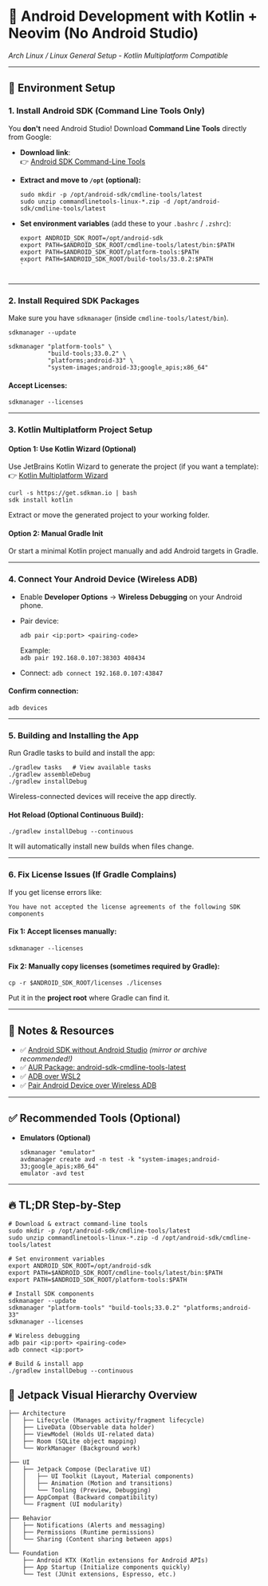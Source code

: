 # 📱 **Android Development with Kotlin + Neovim (No Android Studio)**

_Arch Linux / Linux General Setup - Kotlin Multiplatform Compatible_

----------

## 🔧 **Environment Setup**

### 1. **Install Android SDK (Command Line Tools Only)**

You **don't** need Android Studio! Download **Command Line Tools** directly from Google:

-   **Download link**:  
    👉 [Android SDK Command-Line Tools](https://developer.android.com/tools/releases/cmdline-tools)
    
-   **Extract and move to `/opt` (optional):**
        
    ```shell
    sudo mkdir -p /opt/android-sdk/cmdline-tools/latest
    sudo unzip commandlinetools-linux-*.zip -d /opt/android-sdk/cmdline-tools/latest
    ``` 
    
-   **Set environment variables** (add these to your `.bashrc` / `.zshrc`):
  
    
    ```shell
    export ANDROID_SDK_ROOT=/opt/android-sdk
    export PATH=$ANDROID_SDK_ROOT/cmdline-tools/latest/bin:$PATH
    export PATH=$ANDROID_SDK_ROOT/platform-tools:$PATH
    export PATH=$ANDROID_SDK_ROOT/build-tools/33.0.2:$PATH
    ` 
    

----------

### 2. **Install Required SDK Packages**

Make sure you have `sdkmanager` (inside `cmdline-tools/latest/bin`).

```shell
sdkmanager --update

sdkmanager "platform-tools" \
           "build-tools;33.0.2" \
           "platforms;android-33" \
           "system-images;android-33;google_apis;x86_64"
``` 

#### Accept Licenses:

`sdkmanager --licenses` 

----------

### 3. **Kotlin Multiplatform Project Setup**

#### Option 1: **Use Kotlin Wizard (Optional)**

Use JetBrains Kotlin Wizard to generate the project (if you want a template): 👉 [Kotlin Multiplatform Wizard](https://www.jetbrains.com/help/kotlin-multiplatform-dev/multiplatform-create-first-app.html)


```shell
curl -s https://get.sdkman.io | bash
sdk install kotlin
``` 

Extract or move the generated project to your working folder.

#### Option 2: **Manual Gradle Init**

Or start a minimal Kotlin project manually and add Android targets in Gradle.

----------

### 4. **Connect Your Android Device (Wireless ADB)**

-   Enable **Developer Options** → **Wireless Debugging** on your Android phone.
-   Pair device:
    
    `adb pair <ip:port> <pairing-code>` 
    
    Example:    
    `adb pair 192.168.0.107:38303 408434` 
    
-   Connect: 
    `adb connect 192.168.0.107:43847` 
    

#### Confirm connection: 

`adb devices` 

----------

### 5. **Building and Installing the App**

Run Gradle tasks to build and install the app:


```shell
./gradlew tasks   # View available tasks
./gradlew assembleDebug
./gradlew installDebug
```

Wireless-connected devices will receive the app directly.

#### Hot Reload (Optional Continuous Build):
 

`./gradlew installDebug --continuous` 

It will automatically install new builds when files change.

----------

### 6. **Fix License Issues (If Gradle Complains)**

If you get license errors like:
 
`You have not accepted the license agreements of the following SDK components` 

#### Fix 1: Accept licenses manually:
 

`sdkmanager --licenses` 

#### Fix 2: Manually copy licenses (sometimes required by Gradle):
 

`cp -r $ANDROID_SDK_ROOT/licenses ./licenses` 

Put it in the **project root** where Gradle can find it.

----------

## 📝 **Notes & Resources**

-   ✅ [Android SDK without Android Studio](https://benshapi.ro/post/android-sdk-without-android-studio/) _(mirror or archive recommended!)_
-   ✅ [AUR Package: android-sdk-cmdline-tools-latest](https://aur.archlinux.org/packages/android-sdk-cmdline-tools-latest)
-   ✅ [ADB over WSL2](https://stackoverflow.com/a/67097784/19270838)
-   ✅ [Pair Android Device over Wireless ADB](https://medium.com/@liwp.stephen/pairing-android-device-with-adb-from-command-line-11d71d94c441)

----------

## ✅ **Recommended Tools (Optional)**

-   **Emulators (Optional)**
    
 
    
    ```shell
    sdkmanager "emulator"
    avdmanager create avd -n test -k "system-images;android-33;google_apis;x86_64"
    emulator -avd test
    ```
    

----------

## 🔥 **TL;DR Step-by-Step**

```shell
# Download & extract command-line tools
sudo mkdir -p /opt/android-sdk/cmdline-tools/latest
sudo unzip commandlinetools-linux-*.zip -d /opt/android-sdk/cmdline-tools/latest

# Set environment variables
export ANDROID_SDK_ROOT=/opt/android-sdk
export PATH=$ANDROID_SDK_ROOT/cmdline-tools/latest/bin:$PATH
export PATH=$ANDROID_SDK_ROOT/platform-tools:$PATH

# Install SDK components
sdkmanager --update
sdkmanager "platform-tools" "build-tools;33.0.2" "platforms;android-33"
sdkmanager --licenses

# Wireless debugging
adb pair <ip:port> <pairing-code>
adb connect <ip:port>

# Build & install app
./gradlew installDebug --continuous
```

## 🚀 Jetpack Visual Hierarchy Overview

```shell
├── Architecture
│   ├── Lifecycle (Manages activity/fragment lifecycle)
│   ├── LiveData (Observable data holder)
│   ├── ViewModel (Holds UI-related data)
│   ├── Room (SQLite object mapping)
│   └── WorkManager (Background work)
│
├── UI
│   ├── Jetpack Compose (Declarative UI)
│   │   ├── UI Toolkit (Layout, Material components)
│   │   ├── Animation (Motion and transitions)
│   │   └── Tooling (Preview, Debugging)
│   ├── AppCompat (Backward compatibility)
│   └── Fragment (UI modularity)
│
├── Behavior
│   ├── Notifications (Alerts and messaging)
│   ├── Permissions (Runtime permissions)
│   └── Sharing (Content sharing between apps)
│
└── Foundation
    ├── Android KTX (Kotlin extensions for Android APIs)
    ├── App Startup (Initialize components quickly)
    └── Test (JUnit extensions, Espresso, etc.)
```
